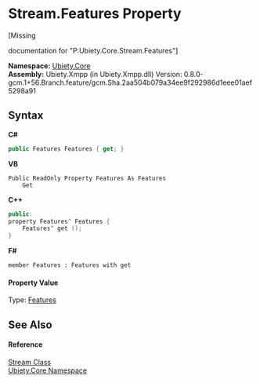 # Stream.Features Property 
 

\[Missing <summary> documentation for "P:Ubiety.Core.Stream.Features"\]

**Namespace:**&nbsp;<a href="aced5668-5a9c-1ea2-e16e-3faf214f48b3">Ubiety.Core</a><br />**Assembly:**&nbsp;Ubiety.Xmpp (in Ubiety.Xmpp.dll) Version: 0.8.0-gcm.1+56.Branch.feature/gcm.Sha.2aa504b079a34ee9f292986d1eee01aef5298a91

## Syntax

**C#**<br />
``` C#
public Features Features { get; }
```

**VB**<br />
``` VB
Public ReadOnly Property Features As Features
	Get
```

**C++**<br />
``` C++
public:
property Features^ Features {
	Features^ get ();
}
```

**F#**<br />
``` F#
member Features : Features with get

```


#### Property Value
Type: <a href="0278e58f-aac4-e39e-718b-60d613eef553">Features</a>

## See Also


#### Reference
<a href="a0611624-c14b-4adc-6c45-2c99300da464">Stream Class</a><br /><a href="aced5668-5a9c-1ea2-e16e-3faf214f48b3">Ubiety.Core Namespace</a><br />
